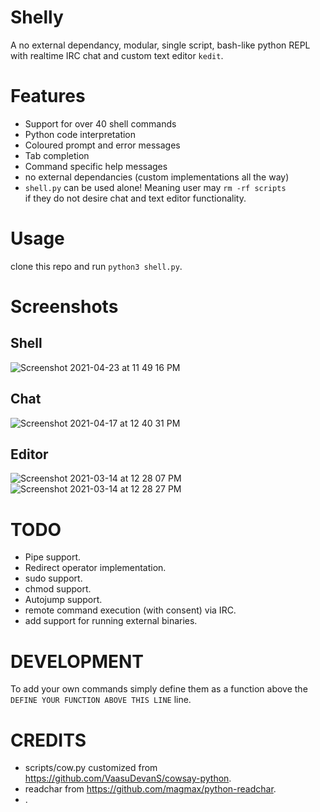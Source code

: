 # Shelly
A no external dependancy, modular, single script, bash-like python REPL with realtime IRC chat and custom text editor `kedit`.

# Features
- Support for over 40 shell commands
- Python code interpretation
- Coloured prompt and error messages
- Tab completion
- Command specific help messages
- no external dependancies (custom implementations all the way)
- `shell.py` can be used alone! Meaning user may `rm -rf scripts`   
  if they do not desire chat and text editor functionality.

# Usage 
clone this repo and run `python3 shell.py`.

# Screenshots  

## Shell
![Screenshot 2021-04-23 at 11 49 16 PM](https://user-images.githubusercontent.com/59250093/116916069-771f8f80-ac6a-11eb-99db-32e94ee4c570.png)

## Chat
![Screenshot 2021-04-17 at 12 40 31 PM](https://user-images.githubusercontent.com/59250093/116916043-6cfd9100-ac6a-11eb-97ca-0a358c98f602.png)

## Editor
![Screenshot 2021-03-14 at 12 28 07 PM](https://user-images.githubusercontent.com/59250093/111060136-bd553f80-84c0-11eb-902f-5f4986d4f018.png)
![Screenshot 2021-03-14 at 12 28 27 PM](https://user-images.githubusercontent.com/59250093/111060146-c9410180-84c0-11eb-9fe3-8b10aeb4da98.png)

# TODO
- Pipe support.
- Redirect operator implementation. 
- sudo support. 
- chmod support. 
- Autojump support. 
- remote command execution (with consent) via IRC.  
- add support for running external binaries. 

# DEVELOPMENT
To add your own commands simply define them as a function above the `DEFINE YOUR FUNCTION ABOVE THIS LINE` line.

# CREDITS
- scripts/cow.py customized from https://github.com/VaasuDevanS/cowsay-python.
- readchar from https://github.com/magmax/python-readchar.
- .
